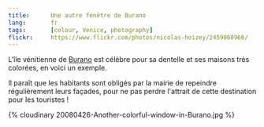 ```yaml
---
title:      Une autre fenêtre de Burano
lang:       fr
tags:       [colour, Venice, photography]
flickr:     https://www.flickr.com/photos/nicolas-hoizey/2459060966/
---
```


L'île vénitienne de [Burano](http://fr.wikipedia.org/wiki/Burano) est célèbre pour sa dentelle et ses maisons très colorées, en voici un exemple.


Il paraît que les habitants sont obligés par la mairie de repeindre régulièrement leurs façades, pour ne pas perdre l'attrait de cette destination pour les touristes !

{% cloudinary 20080426-Another-colorful-window-in-Burano.jpg %}

